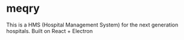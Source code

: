 # meqry
This is a HMS (Hospital Management System) for the next generation hospitals. Built on React + Electron
